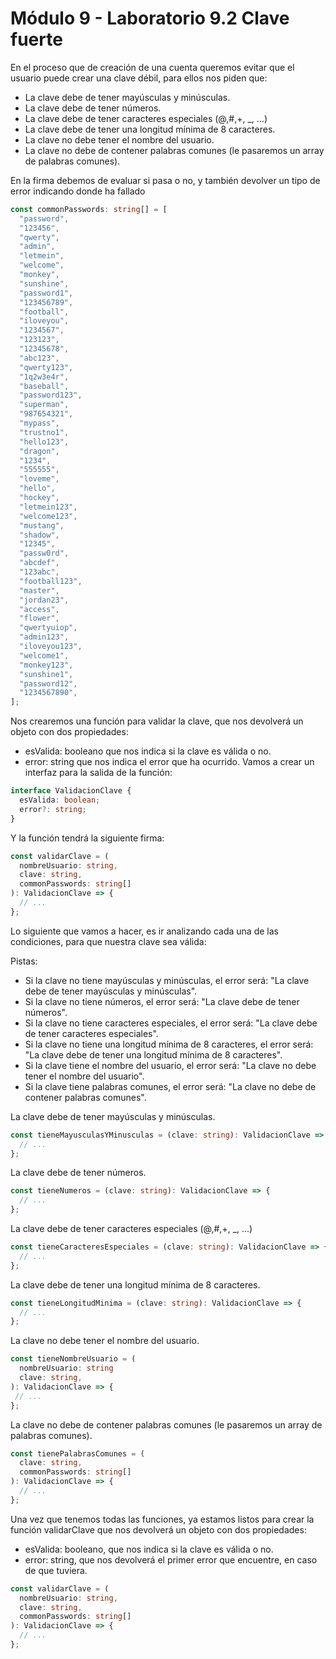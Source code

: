 # Módulo 9 - Laboratorio 9.2 Clave fuerte
En el proceso que de creación de una cuenta queremos evitar que el usuario puede crear una clave débil, para ellos nos piden que:

- La clave debe de tener mayúsculas y minúsculas.
- La clave debe de tener números.
- La clave debe de tener caracteres especiales (@,#,+, _, ...)
- La clave debe de tener una longitud mínima de 8 caracteres.
- La clave no debe tener el nombre del usuario.
- La clave no debe de contener palabras comunes (le pasaremos un array de palabras comunes).

En la firma debemos de evaluar si pasa o no, y también devolver un tipo de error indicando donde ha fallado

```typescript
const commonPasswords: string[] = [
  "password",
  "123456",
  "qwerty",
  "admin",
  "letmein",
  "welcome",
  "monkey",
  "sunshine",
  "password1",
  "123456789",
  "football",
  "iloveyou",
  "1234567",
  "123123",
  "12345678",
  "abc123",
  "qwerty123",
  "1q2w3e4r",
  "baseball",
  "password123",
  "superman",
  "987654321",
  "mypass",
  "trustno1",
  "hello123",
  "dragon",
  "1234",
  "555555",
  "loveme",
  "hello",
  "hockey",
  "letmein123",
  "welcome123",
  "mustang",
  "shadow",
  "12345",
  "passw0rd",
  "abcdef",
  "123abc",
  "football123",
  "master",
  "jordan23",
  "access",
  "flower",
  "qwertyuiop",
  "admin123",
  "iloveyou123",
  "welcome1",
  "monkey123",
  "sunshine1",
  "password12",
  "1234567890",
];
```
Nos crearemos una función para validar la clave, que nos devolverá un objeto con dos propiedades:

- esValida: booleano que nos indica si la clave es válida o no.
- error: string que nos indica el error que ha ocurrido.
Vamos a crear un interfaz para la salida de la función:


```typescript
interface ValidacionClave {
  esValida: boolean;
  error?: string;
}
```
Y la función tendrá la siguiente firma:

```typescript
const validarClave = (
  nombreUsuario: string,
  clave: string,
  commonPasswords: string[]
): ValidacionClave => {
  // ...
};
```
Lo siguiente que vamos a hacer, es ir analizando cada una de las condiciones, para que nuestra clave sea válida:

Pistas:

- Si la clave no tiene mayúsculas y minúsculas, el error será: "La clave debe de tener mayúsculas y minúsculas".
- Si la clave no tiene números, el error será: "La clave debe de tener números".
- Si la clave no tiene caracteres especiales, el error será: "La clave debe de tener caracteres especiales".
- Si la clave no tiene una longitud mínima de 8 caracteres, el error será: "La clave debe de tener una longitud mínima de 8 caracteres".
- Si la clave tiene el nombre del usuario, el error será: "La clave no debe tener el nombre del usuario".
- Si la clave tiene palabras comunes, el error será: "La clave no debe de contener palabras comunes".

La clave debe de tener mayúsculas y minúsculas.
```typescript
const tieneMayusculasYMinusculas = (clave: string): ValidacionClave => {
  // ...
};
```
La clave debe de tener números.
```typescript
const tieneNumeros = (clave: string): ValidacionClave => {
  // ...
};
```
La clave debe de tener caracteres especiales (@,#,+, _, ...)
```typescript
const tieneCaracteresEspeciales = (clave: string): ValidacionClave => {
  // ...
};
```
La clave debe de tener una longitud mínima de 8 caracteres.
```typescript
const tieneLongitudMinima = (clave: string): ValidacionClave => {
  // ...
};
```
La clave no debe tener el nombre del usuario.
```typescript
const tieneNombreUsuario = (
  nombreUsuario: string
  clave: string,
): ValidacionClave => {
 // ...
};
```
La clave no debe de contener palabras comunes (le pasaremos un array de palabras comunes).
```typescript
const tienePalabrasComunes = (
  clave: string,
  commonPasswords: string[]
): ValidacionClave => {
  // ...
};
```
Una vez que tenemos todas las funciones, ya estamos listos para crear la función validarClave que nos devolverá un objeto con dos propiedades:

- esValida: booleano, que nos indica si la clave es válida o no.
- error: string, que nos devolverá el primer error que encuentre, en caso de que tuviera.

```typescript
const validarClave = (
  nombreUsuario: string,
  clave: string,
  commonPasswords: string[]
): ValidacionClave => {
  // ...
};
```